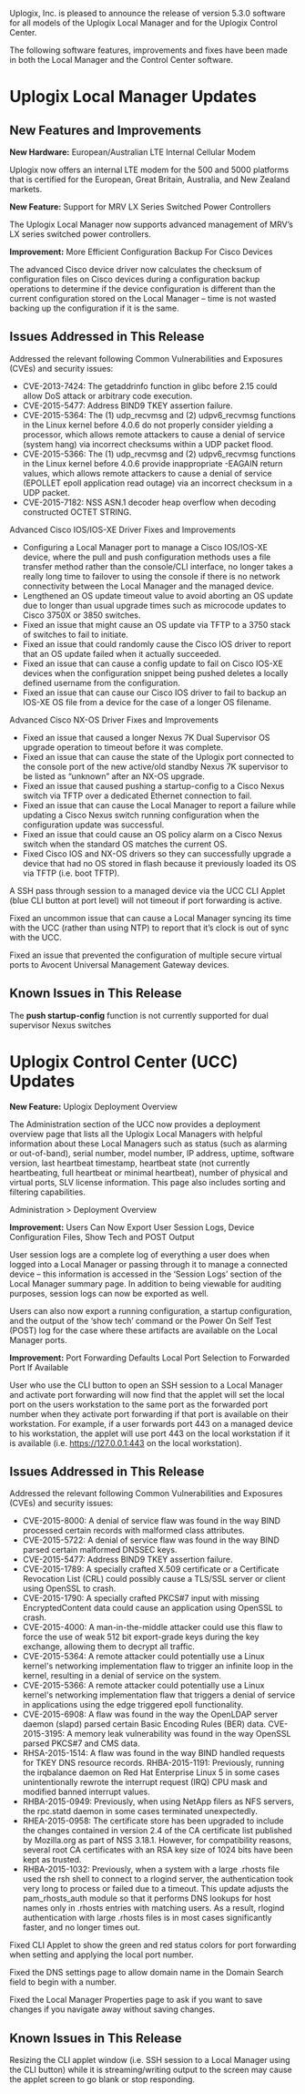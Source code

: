 Uplogix, Inc. is pleased to announce the release of version 5.3.0 software for all models of the Uplogix Local Manager and for the Uplogix Control Center.

The following software features, improvements and fixes have been made in both the Local Manager and the Control Center software.

# Uplogix Local Manager Updates

## New Features and Improvements

**New Hardware:**  European/Australian LTE Internal Cellular Modem  

Uplogix now offers an internal LTE modem for the 500 and 5000 platforms that is certified for the European, Great Britain, Australia, and New Zealand markets.

**New Feature:** Support for MRV LX Series Switched Power Controllers

The Uplogix Local Manager now supports advanced management of MRV’s LX series switched power controllers.

**Improvement:** More Efficient Configuration Backup For Cisco Devices

The advanced Cisco device driver now calculates the checksum of configuration files on Cisco devices during a configuration backup operations to determine if the device configuration is different than the current configuration stored on the Local Manager – time is not wasted backing up the configuration if it is the same.

## Issues Addressed in This Release

Addressed the relevant following Common Vulnerabilities and Exposures (CVEs) and security issues:

* CVE-2013-7424: The getaddrinfo function in glibc before 2.15 could allow DoS attack or arbitrary code execution.
* CVE-2015-5477: Address BIND9 TKEY assertion failure.
* CVE-2015-5364: The (1) udp_recvmsg and (2) udpv6_recvmsg functions in the Linux kernel before 4.0.6 do not properly consider yielding a processor, which allows remote attackers to cause a denial of service (system hang) via incorrect checksums within a UDP packet flood.
* CVE-2015-5366: The (1) udp_recvmsg and (2) udpv6_recvmsg functions in the Linux kernel before 4.0.6 provide inappropriate -EAGAIN return values, which allows remote attackers to cause a denial of service (EPOLLET epoll application read outage) via an incorrect checksum in a UDP packet.
* CVE-2015-7182: NSS ASN.1 decoder heap overflow when decoding constructed OCTET STRING.

Advanced Cisco IOS/IOS-XE Driver Fixes and Improvements

* Configuring a Local Manager port to manage a Cisco IOS/IOS-XE device, where the pull and push configuration methods uses a file transfer method rather than the console/CLI interface, no longer takes a really long time to failover to using the console if there is no network connectivity between the Local Manager and the managed device.
* Lengthened an OS update timeout value to avoid aborting an OS update due to longer than usual upgrade times such as microcode updates to Cisco 3750X or 3850 switches.
* Fixed an issue that might cause an OS update via TFTP to a 3750 stack of switches to fail to initiate. 
* Fixed an issue that could randomly cause the Cisco IOS driver to report that an OS update failed when it actually succeeded.
* Fixed an issue that can cause a config update to fail on Cisco IOS-XE devices when the configuration snippet being pushed deletes a locally defined username from the configuration.
* Fixed an issue that can cause our Cisco IOS driver to fail to backup an IOS-XE OS file from a device for the case of a longer OS filename. 

Advanced Cisco NX-OS Driver Fixes and Improvements

* Fixed an issue that caused a longer Nexus 7K Dual Supervisor OS upgrade operation to timeout before it was complete.
* Fixed an issue that can cause the state of the Uplogix port connected to the console port of the new active/old standby Nexus 7K supervisor to be listed as “unknown” after an NX-OS upgrade.
* Fixed an issue that caused pushing a startup-config to a Cisco Nexus switch via TFTP over a dedicated Ethernet connection to fail.
* Fixed an issue that can cause the Local Manager to report a failure while updating a Cisco Nexus switch running configuration when the configuration update was successful.
* Fixed an issue that could cause an OS policy alarm on a Cisco Nexus switch when the standard OS matches the current OS.
* Fixed Cisco IOS and NX-OS drivers so they can successfully upgrade a device that had no OS stored in flash because it previously loaded its OS via TFTP (i.e. boot TFTP).

A SSH pass through session to a managed device via the UCC CLI Applet (blue CLI button at port level) will not timeout if port forwarding is active.

Fixed an uncommon issue that can cause a Local Manager syncing its time with the UCC (rather than using NTP) to report that it’s clock is out of sync with the UCC. 

Fixed an issue that prevented the configuration of multiple secure virtual ports to Avocent Universal Management Gateway devices.

## Known Issues in This Release

The **push startup-config** function is not currently supported for dual supervisor Nexus switches

# Uplogix Control Center (UCC) Updates

**New Feature:** Uplogix Deployment Overview

The Administration section of the UCC now provides a deployment overview page that lists all the Uplogix Local Managers with helpful information about these Local Managers such as status (such as alarming or out-of-band), serial number, model number, IP address, uptime, software version, last heartbeat timestamp, heartbeat state (not currently heartbeating, full heartbeat or minimal heartbeat), number of physical and virtual ports, SLV license information. This page also includes sorting and filtering capabilities.

<div class='ucc' />Administration > Deployment Overview</div>

**Improvement:**  Users Can Now Export User Session Logs, Device Configuration Files, Show Tech and POST Output 

User session logs are a complete log of everything a user does when logged into a Local Manager or passing through it to manage a connected device – this information is accessed in the ‘Session Logs’ section of the Local Manager summary page. In addition to being viewable for auditing purposes, session logs can now be exported as well.

Users can also now export a running configuration, a startup configuration, and the output of the ‘show tech’ command or the Power On Self Test (POST) log for the case where these artifacts are available on the Local Manager ports.

**Improvement:**  Port Forwarding Defaults Local Port Selection to Forwarded Port If Available 

User who use the CLI button to open an SSH session to a Local Manager and activate port forwarding will now find that the applet will set the local port on the users workstation to the same port as the forwarded port number when they activate port forwarding if that port is available on their workstation. For example, if a user forwards port 443 on a managed device to his workstation, the applet will use port 443 on the local workstation if it is available (i.e. https://127.0.0.1:443 on the local workstation).

## Issues Addressed in This Release

Addressed the relevant following Common Vulnerabilities and Exposures (CVEs) and security issues:

* CVE-2015-8000: A denial of service flaw was found in the way BIND processed certain records with malformed class attributes. 
* CVE-2015-5722: A denial of service flaw was found in the way BIND parsed certain malformed DNSSEC keys.
* CVE-2015-5477: Address BIND9 TKEY assertion failure.
* CVE-2015-1789: A specially crafted X.509 certificate or a Certificate Revocation List (CRL) could possibly cause a TLS/SSL server or client using OpenSSL
to crash.
* CVE-2015-1790: A specially crafted PKCS#7 input with missing EncryptedContent data could cause an application using OpenSSL to crash.
* CVE-2015-4000: A man-in-the-middle attacker could use this flaw to force the use of weak 512 bit export-grade keys during the key exchange, allowing them to decrypt all traffic.
* CVE-2015-5364: A remote attacker could potentially use a Linux kernel's networking implementation flaw to trigger an infinite loop in the kernel, resulting in a denial of service on the system. 
* CVE-2015-5366: A remote attacker could potentially use a Linux kernel's networking implementation flaw that triggers a denial of service in applications using the edge triggered epoll functionality.
* CVE-2015-6908: A flaw was found in the way the OpenLDAP server daemon (slapd) parsed certain Basic Encoding Rules (BER) data.
CVE-2015-3195: A memory leak vulnerability was found in the way OpenSSL parsed PKCS#7 and CMS data.
* RHSA-2015-1514: A flaw was found in the way BIND handled requests for TKEY DNS resource records.
RHBA-2015-1191: Previously, running the irqbalance daemon on Red Hat Enterprise Linux 5 in some cases unintentionally rewrote the interrupt request (IRQ) CPU mask and modified banned interrupt values.
* RHBA-2015-0949: Previously, when using NetApp filers as NFS servers, the rpc.statd daemon in some cases terminated unexpectedly.
* RHEA-2015-0958: The certificate store has been upgraded to include the changes contained in version 2.4 of the CA certificate list published by Mozilla.org as part of NSS 3.18.1. However, for compatibility reasons, several root CA certificates with an RSA key size of 1024 bits have been kept as trusted.
* RHBA-2015-1032: Previously, when a system with a large .rhosts file used the rsh shell to connect to a rlogind server, the authentication took very long to process or failed due to a timeout. This update adjusts the pam_rhosts_auth module so that it performs DNS lookups for host names only in .rhosts entries with matching users. As a result, rlogind authentication with large .rhosts files is in most cases significantly faster, and no longer times out.  


Fixed CLI Applet to show the green and red status colors for port forwarding when setting and applying the local port number.

Fixed the DNS settings page to allow domain name in the Domain Search field to begin with a number.

Fixed the Local Manager Properties page to ask if you want to save changes if you navigate away without saving changes.

## Known Issues in This Release

Resizing the CLI applet window (i.e. SSH session to a Local Manager using the CLI button) while it is streaming/writing output to the screen may cause the applet screen to go blank or stop responding.

